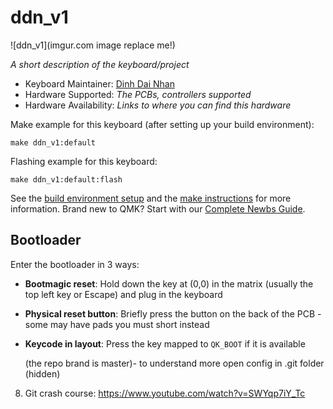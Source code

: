 # ddn_v1

![ddn_v1](imgur.com image replace me!)

*A short description of the keyboard/project*

* Keyboard Maintainer: [Dinh Dai Nhan](https://github.com/CaptainRinoXD)
* Hardware Supported: *The PCBs, controllers supported*
* Hardware Availability: *Links to where you can find this hardware*

Make example for this keyboard (after setting up your build environment):

    make ddn_v1:default

Flashing example for this keyboard:

    make ddn_v1:default:flash

See the [build environment setup](https://docs.qmk.fm/#/getting_started_build_tools) and the [make instructions](https://docs.qmk.fm/#/getting_started_make_guide) for more information. Brand new to QMK? Start with our [Complete Newbs Guide](https://docs.qmk.fm/#/newbs).

## Bootloader

Enter the bootloader in 3 ways:

* **Bootmagic reset**: Hold down the key at (0,0) in the matrix (usually the top left key or Escape) and plug in the keyboard
* **Physical reset button**: Briefly press the button on the back of the PCB - some may have pads you must short instead
* **Keycode in layout**: Press the key mapped to `QK_BOOT` if it is available

    (the repo brand is master)- to understand more open config in .git folder (hidden)
8. Git crash course: https://www.youtube.com/watch?v=SWYqp7iY_Tc